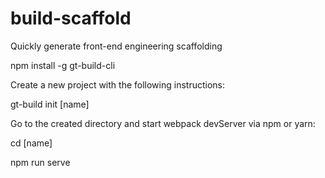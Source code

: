 # build-scaffold
Quickly generate front-end engineering scaffolding

<!-- Install -->
npm install -g gt-build-cli

<!-- Usage -->
Create a new project with the following instructions:

gt-build init [name]

Go to the created directory and start webpack devServer via npm or yarn:

cd [name]

npm run serve
